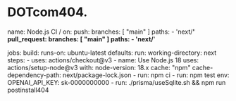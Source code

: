 # DOTcom404.
name: Node.js CI
/
on:
  push:
    branches: [ "main" ]
    paths:
      - 'next/**'
  pull_request:
    branches: [ "main" ]
    paths:
      - 'next/**'

jobs:
  build:
    runs-on: ubuntu-latest
    defaults:
      run:
        working-directory: next
    steps:
      - uses: actions/checkout@v3
      - name: Use Node.js 18
        uses: actions/setup-node@v3
        with:
          node-version: 18.x
          cache: "npm"
          cache-dependency-path: next/package-lock.json
      - run: npm ci
      - run: npm test
        env:
          OPENAI_API_KEY: sk-0000000000
      - run: ./prisma/useSqlite.sh && npm run postinstall404
